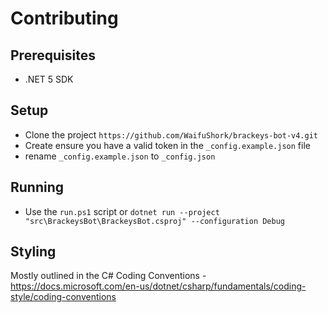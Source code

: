 # Contributing

## Prerequisites

- .NET 5 SDK

## Setup
- Clone the project `https://github.com/WaifuShork/brackeys-bot-v4.git`
- Create ensure you have a valid token in the `_config.example.json` file
- rename `_config.example.json` to `_config.json`
  
## Running
- Use the `run.ps1` script or `dotnet run --project "src\BrackeysBot\BrackeysBot.csproj" --configuration Debug`

## Styling
Mostly outlined in the C# Coding Conventions - https://docs.microsoft.com/en-us/dotnet/csharp/fundamentals/coding-style/coding-conventions